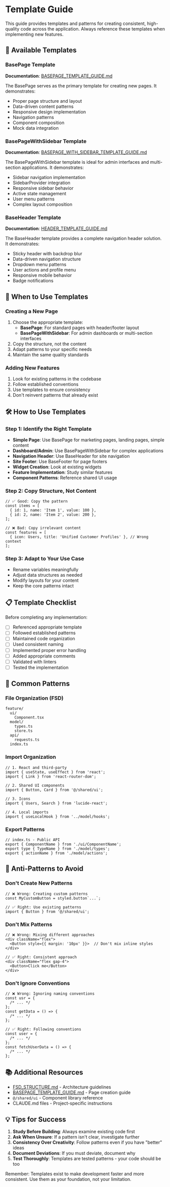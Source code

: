 # Template Guide

This guide provides templates and patterns for creating consistent, high-quality code across the application. Always reference these templates when implementing new features.

## 📄 Available Templates

### BasePage Template

**Documentation**: [BASEPAGE_TEMPLATE_GUIDE.md](./BASEPAGE_TEMPLATE_GUIDE.md)

The BasePage serves as the primary template for creating new pages. It demonstrates:

- Proper page structure and layout
- Data-driven content patterns
- Responsive design implementation
- Navigation patterns
- Component composition
- Mock data integration

### BasePageWithSidebar Template

**Documentation**: [BASEPAGE_WITH_SIDEBAR_TEMPLATE_GUIDE.md](./BASEPAGE_WITH_SIDEBAR_TEMPLATE_GUIDE.md)

The BasePageWithSidebar template is ideal for admin interfaces and multi-section applications. It demonstrates:

- Sidebar navigation implementation
- SidebarProvider integration
- Responsive sidebar behavior
- Active state management
- User menu patterns
- Complex layout composition

### BaseHeader Template

**Documentation**: [HEADER_TEMPLATE_GUIDE.md](./HEADER_TEMPLATE_GUIDE.md)

The BaseHeader template provides a complete navigation header solution. It demonstrates:

- Sticky header with backdrop blur
- Data-driven navigation structure
- Dropdown menu patterns
- User actions and profile menu
- Responsive mobile behavior
- Badge notifications

## 🎯 When to Use Templates

### Creating a New Page

1. Choose the appropriate template:
   - **BasePage**: For standard pages with header/footer layout
   - **BasePageWithSidebar**: For admin dashboards or multi-section interfaces
2. Copy the structure, not the content
3. Adapt patterns to your specific needs
4. Maintain the same quality standards

### Adding New Features

1. Look for existing patterns in the codebase
2. Follow established conventions
3. Use templates to ensure consistency
4. Don't reinvent patterns that already exist

## 🛠️ How to Use Templates

### Step 1: Identify the Right Template

- **Simple Page**: Use BasePage for marketing pages, landing pages, simple content
- **Dashboard/Admin**: Use BasePageWithSidebar for complex applications
- **Navigation Header**: Use BaseHeader for site navigation
- **Site Footer**: Use BaseFooter for page footers
- **Widget Creation**: Look at existing widgets
- **Feature Implementation**: Study similar features
- **Component Patterns**: Reference shared UI usage

### Step 2: Copy Structure, Not Content

```tsx
// ✅ Good: Copy the pattern
const items = [
  { id: 1, name: 'Item 1', value: 100 },
  { id: 2, name: 'Item 2', value: 200 },
];

// ❌ Bad: Copy irrelevant content
const features = [
  { icon: Users, title: 'Unified Customer Profiles' }, // Wrong context
];
```

### Step 3: Adapt to Your Use Case

- Rename variables meaningfully
- Adjust data structures as needed
- Modify layouts for your content
- Keep the core patterns intact

## 📋 Template Checklist

Before completing any implementation:

- [ ] Referenced appropriate template
- [ ] Followed established patterns
- [ ] Maintained code organization
- [ ] Used consistent naming
- [ ] Implemented proper error handling
- [ ] Added appropriate comments
- [ ] Validated with linters
- [ ] Tested the implementation

## 🔧 Common Patterns

### File Organization (FSD)

```
feature/
  ui/
    Component.tsx
  model/
    types.ts
    store.ts
  api/
    requests.ts
  index.ts
```

### Import Organization

```tsx
// 1. React and third-party
import { useState, useEffect } from 'react';
import { Link } from 'react-router-dom';

// 2. Shared UI components
import { Button, Card } from '@/shared/ui';

// 3. Icons
import { Users, Search } from 'lucide-react';

// 4. Local imports
import { useLocalHook } from '../model/hooks';
```

### Export Patterns

```tsx
// index.ts - Public API
export { ComponentName } from './ui/ComponentName';
export type { TypeName } from './model/types';
export { actionName } from './model/actions';
```

## 🚫 Anti-Patterns to Avoid

### Don't Create New Patterns

```tsx
// ❌ Wrong: Creating custom patterns
const MyCustomButton = styled.button`...`;

// ✅ Right: Use existing patterns
import { Button } from '@/shared/ui';
```

### Don't Mix Patterns

```tsx
// ❌ Wrong: Mixing different approaches
<div className="flex">
  <Button style={{ margin: '10px' }}>  // Don't mix inline styles
</div>

// ✅ Right: Consistent approach
<div className="flex gap-4">
  <Button>Click me</Button>
</div>
```

### Don't Ignore Conventions

```tsx
// ❌ Wrong: Ignoring naming conventions
const usr = {
  /* ... */
};
const getData = () => {
  /* ... */
};

// ✅ Right: Following conventions
const user = {
  /* ... */
};
const fetchUserData = () => {
  /* ... */
};
```

## 📚 Additional Resources

- [FSD_STRUCTURE.md](./FSD_STRUCTURE.md) - Architecture guidelines
- [BASEPAGE_TEMPLATE_GUIDE.md](./BASEPAGE_TEMPLATE_GUIDE.md) - Page creation guide
- `@/shared/ui` - Component library reference
- CLAUDE.md files - Project-specific instructions

## 💡 Tips for Success

1. **Study Before Building**: Always examine existing code first
2. **Ask When Unsure**: If a pattern isn't clear, investigate further
3. **Consistency Over Creativity**: Follow patterns even if you have "better" ideas
4. **Document Deviations**: If you must deviate, document why
5. **Test Thoroughly**: Templates are tested patterns - your code should be too

Remember: Templates exist to make development faster and more consistent. Use them as your foundation, not your limitation.

